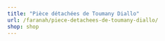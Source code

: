 ```yaml
---
title: "Pièce détachées de Toumany Diallo"
url: /faranah/piece-detachees-de-toumany-diallo/
shop: shop
---
```

